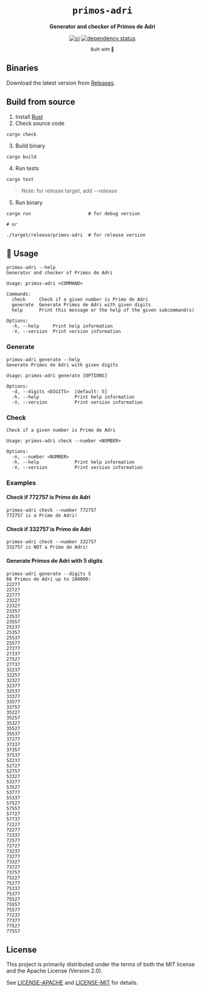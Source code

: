 <div align="center">

  <h1><code>primos-adri</code></h1>

  <strong>Generator and checker of Primos de Adri</strong>

  [![ci](https://github.com/jiep/primos-adri/actions/workflows/ci.yml/badge.svg)](https://github.com/jiep/primos-adri/actions/workflows/ci.yml)
  [![dependency status](https://deps.rs/repo/github/jiep/primos-adri/status.svg)](https://deps.rs/repo/github/jiep/primos-adri)

  <sub>Built with 🦀</sub>
</div>

## Binaries

Download the latest version from [Releases](https://github.com/jiep/primos-adri/releases).

## Build from source

1. Install [Rust](https://www.rust-lang.org/tools/install)
2. Check source code

  ```
  cargo check
  ``` 

3. Build binary

  ```
  cargo build
  ``` 

4. Run tests

  ```
  cargo test
  ```

> Note: for release target, add --release

5. Run binary

  ```
  cargo run                     # for debug version

  # or

  ./target/release/primos-adri  # for release version
  ```

## 🚴 Usage

```
primos-adri --help
Generator and checker of Primos de Adri

Usage: primos-adri <COMMAND>

Commands:
  check     Check if a given number is Primo de Adri
  generate  Generate Primos de Adri with given digits
  help      Print this message or the help of the given subcommand(s)

Options:
  -h, --help     Print help information
  -V, --version  Print version information
```

### Generate

```
primos-adri generate --help
Generate Primos de Adri with given digits

Usage: primos-adri generate [OPTIONS]

Options:
  -d, --digits <DIGITS>  [default: 5]
  -h, --help             Print help information
  -V, --version          Print version information
```

### Check

```
Check if a given number is Primo de Adri

Usage: primos-adri check --number <NUMBER>

Options:
  -n, --number <NUMBER>  
  -h, --help             Print help information
  -V, --version          Print version information
```

### Examples

#### Check if 772757 is Primo de Adri

```
primos-adri check --number 772757
772757 is a Primo de Adri!
```

#### Check if 332757 is Primo de Adri

```
primos-adri check --number 332757
332757 is NOT a Primo de Adri!
```

#### Generate Primos de Adri with 5 digits

```
primos-adri generate --digits 5
66 Primos de Adri up to 100000:
22277
22727
22777
23227
23327
23357
23537
23557
25237
25357
25537
25577
27277
27337
27527
27737
32237
32257
32327
32377
32537
33377
33577
33757
35227
35257
35327
35527
35537
37277
37337
37357
37537
52237
52727
52757
53327
53377
53527
53777
55337
57527
57557
57727
57737
72227
72277
72337
72577
72727
73237
73277
73327
73727
73757
75227
75277
75337
75377
75527
75557
75577
77237
77377
77527
77557
```

## License
This project is primarily distributed under the terms of both the MIT license and the Apache License (Version 2.0).

See [LICENSE-APACHE](./LICENSE-APACHE) and [LICENSE-MIT](./LICENSE-MIT) for details.
